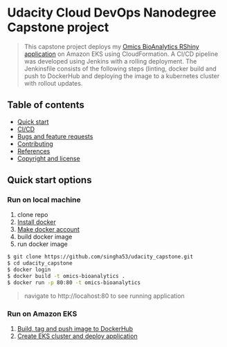 # Udacity Cloud DevOps Nanodegree Capstone project

> This capstone project deploys my [Omics BioAnalytics RShiny application](https://github.com/singha53/omicsBioAnalytics) on Amazon EKS using CloudFormation. A CI/CD pipeline was developed using Jenkins with a rolling deployment. The Jenkinsfile consists of the following steps (linting, docker build and push to DockerHub and deploying the image to a kubernetes cluster with rollout updates.

## Table of contents

* [Quick start](#quick-start)
* [CI/CD](#cicd)
* [Bugs and feature requests](#bugs-and-feature-requests)
* [Contributing](#contributing)
* [References](#ref)
* [Copyright and license](#copyright-and-license)

## Quick start options

### Run on local machine
1) clone repo
2) [Install docker](https://docs.docker.com/get-docker/)
3) [Make docker account](https://hub.docker.com/signup)
4) build docker image
5) run docker image

```bash
$ git clone https://github.com/singha53/udacity_capstone.git
$ cd udacity_capstone
$ docker login
$ docker build -t omics-bioanalytics .
$ docker run -p 80:80 -t omics-bioanalytics
```

> navigate to http://locahost:80 to see running application

### Run on Amazon EKS

1) [Build, tag and push image to DockerHub](https://github.com/singha53/udacity_capstone/blob/master/docs/docker_image_walkthrough.gif)
2) [Create EKS cluster and deploy application](https://github.com/singha53/udacity_capstone/blob/master/docs/eks_walkthrough.gif)
